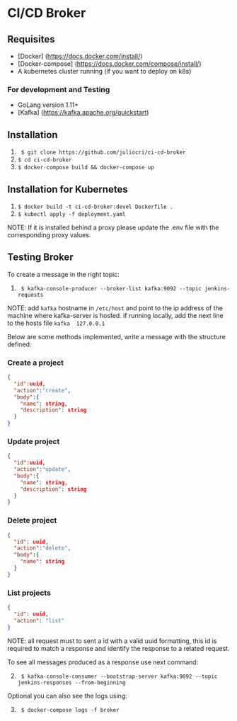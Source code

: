 # CI/CD Broker

## Requisites
* [Docker] (https://docs.docker.com/install/)
* [Docker-compose] (https://docs.docker.com/compose/install/)
* A kubernetes cluster running (if you want to deploy on k8s)

### For development and Testing
* GoLang version 1.11+
* [Kafka] (https://kafka.apache.org/quickstart)

## Installation

1. ``` $ git clone https://github.com/juliocri/ci-cd-broker```
1. ``` $ cd ci-cd-broker ```
1. ``` $ docker-compose build && docker-compose up ```

## Installation for Kubernetes

1. ``` $ docker build -t ci-cd-broker:devel Dockerfile . ```
1. ``` $ kubectl apply -f deployment.yaml ```

NOTE: If it is installed behind a proxy please update the .env file with the corresponding proxy values.

## Testing Broker

To create a message in the right topic:

1. ``` $ kafka-console-producer --broker-list kafka:9092 --topic jenkins-requests```

NOTE: add `kafka` hostname in `/etc/host` and point to the ip address of the
machine where kafka-server is hosted. if running locally, add the next line to
the hosts file `kafka  127.0.0.1`

Below are some methods implemented, write a message with the structure defined:

### Create a project
```json
{
  "id":uuid,
  "action":"create",
  "body":{
    "name": string,
    "description": string
  }
}
```

### Update project
```json
{
  "id":uuid,
  "action":"update",
  "body":{
    "name": string,
    "description": string
  }
}
```

### Delete project
```json
{
  "id": uuid,
  "action":"delete",
  "body":{
    "name": string
  }
}
```

### List projects
```json
{
  "id": uuid,
  "action": "list"
}
```

NOTE: all request must to sent a id with a valid uuid formatting, this id is
required to match a response and identify the response to a related request.

To see all messages produced as a response use next command:

2. ``` $ kafka-console-consumer --bootstrap-server kafka:9092 --topic jenkins-responses --from-beginning```

Optional you can also see the logs using:

3. ``` $ docker-compose logs -f broker```
